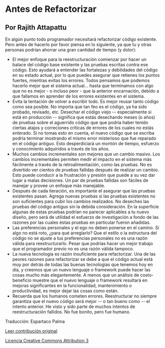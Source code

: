 Antes de Refactorizar
===================
Por Rajith Attapattu
-------------------

En algún punto todo programador necesitará refactorizar código existente. Pero antes de hacerlo por favor piensa en lo siguiente, ya que tu y otras personas podrían ahorrar una gran cantidad de tiempo (y dolor):

* El mejor enfoque para la reestructuración comienzar por hacer un balace del código base existente y las pruebas escritas contra ese código. Esto ayudará a entender las fortalezas y debilidades del código en su estado actual, por lo que puedes asegurar que retienes los puntos fuertes, mientras evitas los errores. Todos pensamos que podemos hacerlo mejor que el sistema actual... hasta que terminamos con algo que no es mejor - o incluso peor - que la anterior encarnación,  debido a que fallamos en aprender de los errores existentes en el sistema.
* Evita la tentación de volver a escribir todo. Es mejor reusar tanto código como sea posible. No importa que tan feo es el código, ya ha sido probado, revisado, etc. Desechar el código viejo -- especialmente si está en producción -- significa que estás desechando meses (o años) de pruebas sobre el aguerrido código que que podría haber tenido ciertas atajos y correciones críticas de errores de los cuales no estás enterado. Si no tomas esto en cuenta, el nuevo código que se escriba podría terminar mostrando el mismo error misterioso que fue reparado en el código antiguo. Esto desperdiciará un montón de tiempo, esfuerzo y conocimiento adquiridos a través de los años.
* Muchos cambios incrementales son mejores que un cambio masivo. Los cambios incrementales permiten medir el impacto en el sistema más fácilmente a través de la retroalimentación, como las pruebas. No es divertido ver cientos de pruebas fallidas después de realizar un cambio. Esto puede conducir a la frustración y presión que puede a su vez dar lugar a malas decisiones. Un par de pruebas fallidas son fáciles de manejar y provee un enfoque más manejable.
* Después de cada iteración, es importante el asegurar que las pruebas existentes pasan. Agrega nuevas pruebas si las pruebas existentes no son suficientes para cubir los cambios realizados. No deseches las pruebas del código antiguo sin la debida consideración. En la superficie algunas de estas pruebas podrían no parecer aplicables a tu nuevo diseño, pero será de utilidad el esfuerzo de investigación a fondo de las razones por las cuales éstas pruebas en particular fueron añadidas.
* Las preferencias personales y el ego no deben ponerse en el camino. Si algo no está roto, ¿para qué arreglarlo? Que el estilo o la estructura del código no se ajuste a tus preferencias personales no es una razón válida para reestructurarlo. Pesar que podrías hacer un mejor trabajo que el programador previo no es una razón válida tampoco.
* La nueva tecnología es razón insuficiente para refactorizar. Una de las peores razones para refactorizar se debe a que el código actual está muy por detrás de todas las buenas tecnologías que tenemos hoy en día, y creemos que un nuevo lenguaje o framework puede hacer las cosas mucho más elegantemente. A menos que un análisis de costo-beneficio muestre que el nuevo lenguaje o framework resultará en mejoras significantes en la funcionalidad, mantenimiento o productividad, es mejor dejar las cosas como están.
* Recuerda que los humanos cometen errores. Reestructurar no siempre garantiza que el nuevo código será mejor -- o tan bueno como -- el intento anterior. He visto y sido parte de muchos intentos de reestructuración fallidos. No fue bonito, pero fue humano.



Traducción: Espartaco Palma

[Leer contribución original](http://programmer.97things.oreilly.com/wiki/index.php/Before_You_Refactor)

[Licencia Creative Commons Attribution 3](http://creativecommons.org/licenses/by/3.0/us/deed.es)